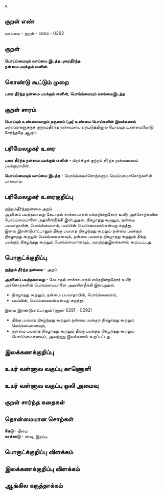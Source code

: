 உ

## குறள் எண் 

வாய்மை - குறள் - ௦௨௯௨ - 0292  

## குறள் 

**பொய்ம்மையும் வாய்மை இடத்த புரைதீர்ந்த  
நன்மை பயக்கும் எனின்.**

## கொண்டு கூட்டும் முறை

**புரை தீர்ந்த நன்மை பயக்கும் எனின், பொய்ம்மையும் வாய்மைஇடத்த**

## குறள் சாரம் 

**பொய்யும் உண்மையாகும் தருணம் (அ) உண்மை பொய்களின் இலக்கணம்**  
மற்றவர்களுக்குக் குற்றம்தீர்ந்த நன்மையை ஏற்படுத்தினால் பொய்யும் உண்மையோடு சேர்ந்ததே ஆகும்.  

## பரிமேலழகர் உரை

**புரை தீர்ந்த நன்மை பயக்கும் எனின்** - பிறர்க்குக் குற்றம் தீர்ந்த நன்மையைப் பயக்குமாயின்,  

**பொய்ம்மையும் வாய்மை இடத்த** - பொய்ம்மைச்சொற்களும் மெய்ம்மைச்சொற்களின் பாலவாம்.   


## பரிமேலழகர் உரைகுறிப்பு   

குற்றம்தீர்ந்தநன்மை அறம்.   
அதனைப் பயத்தலாவது கேடாதல் சாக்காடாதல் எய்தநின்றதோர் உயிர் அச்சொற்களின் பொய்ம்மையானே அதனின்நீங்கி இன்புறுதல். நிகழாதது கூறலும், நன்மை பயவாதாயின், பொய்ம்மையாம், பயப்பின் மெய்ம்மையாம்என்பது கருத்து.  
இவை இரண்டுபாட்டானும் தீங்கு பயவாத நிகழ்ந்தது கூறலும் நன்மை பயக்கும் நிகழாதது கூறலும் மெய்ம்மைஎனவும், நன்மை பயவாத  நிகழாதது கூறலும் தீங்கு பயக்கும் நிகழந்தது கூறலும் பொய்ம்மைஎனவும், அவற்றதுஇலக்கணம் கூறப்பட்டது.   

## பொருட்க்குறிப்பு 

**குற்றம் தீர்ந்த நன்மை** - அறம்.   

**அதனைப் பயத்தலாவது** - கேடாதல் சாக்காடாதல் எய்தநின்றதோர் உயிர் அச்சொற்களின் பொய்ம்மையானே அதனின்நீங்கி இன்புறுதல்.   

* நிகழாதது கூறலும், நன்மை பயவாதாயின், பொய்ம்மையாம்,   
* பயப்பின், மெய்ம்மையாம்என்பது கருத்து.  

இவை இரண்டுபாட்டானும் (குறள் 0291 - 0292)   
* தீங்கு பயவாத நிகழ்ந்தது கூறலும் நன்மை பயக்கும் நிகழாதது கூறலும் மெய்ம்மைஎனவும்,   
* நன்மை பயவாத  நிகழாதது கூறலும் தீங்கு பயக்கும் நிகழந்தது கூறலும் பொய்ம்மைஎனவும், அவற்றது இலக்கணம் கூறப்பட்டது.  

## இலக்கணக்குறிப்பு  


## உயர் வள்ளுவ வகுப்பு காணொளி


## உயர் வள்ளுவ வகுப்பு ஒலி அமைவு 

 
## குறள் சார்ந்த கதைகள் 


## தொன்மையான சொற்கள்

**கேடு** - தீமை   
**சாக்காடு** - சாவு, இறப்பு.  

## பொருட்க்குறிப்பு விளக்கம்


## இலக்கணக்குறிப்பு விளக்கம்


## ஆங்கில கருத்தாக்கம் 


